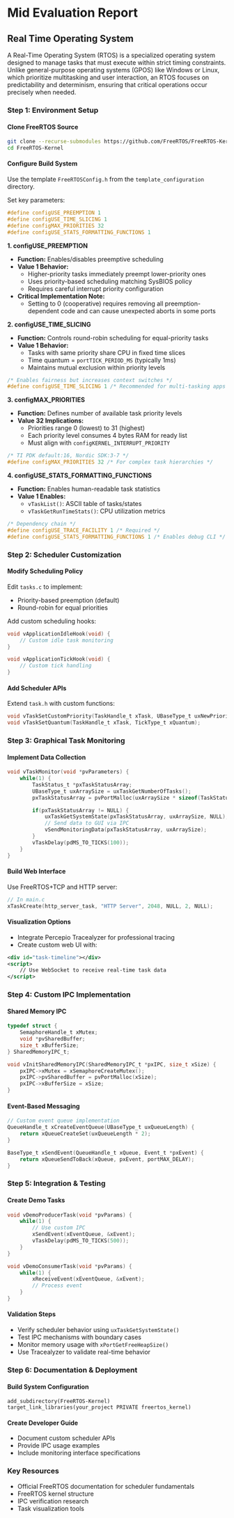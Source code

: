 # Mid Evaluation Report

## Real Time Operating System
A Real-Time Operating System (RTOS) is a specialized operating system designed to manage tasks that must execute within strict timing constraints. Unlike general-purpose operating systems (GPOS) like Windows or Linux, which prioritize multitasking and user interaction, an RTOS focuses on predictability and determinism, ensuring that critical operations occur precisely when needed.

### Step 1: Environment Setup

#### Clone FreeRTOS Source
```bash
git clone --recurse-submodules https://github.com/FreeRTOS/FreeRTOS-Kernel.git
cd FreeRTOS-Kernel
```

#### Configure Build System
Use the template `FreeRTOSConfig.h` from the `template_configuration` directory.

Set key parameters:

```c
#define configUSE_PREEMPTION 1
#define configUSE_TIME_SLICING 1
#define configMAX_PRIORITIES 32
#define configUSE_STATS_FORMATTING_FUNCTIONS 1
```

**1. configUSE_PREEMPTION**

- **Function:** Enables/disables preemptive scheduling
- **Value 1 Behavior:**
  - Higher-priority tasks immediately preempt lower-priority ones
  - Uses priority-based scheduling matching SysBIOS policy
  - Requires careful interrupt priority configuration
- **Critical Implementation Note:**
  - Setting to 0 (cooperative) requires removing all preemption-dependent code and can cause unexpected aborts in some ports

**2. configUSE_TIME_SLICING**

- **Function:** Controls round-robin scheduling for equal-priority tasks
- **Value 1 Behavior:**
  - Tasks with same priority share CPU in fixed time slices
  - Time quantum = `portTICK_PERIOD_MS` (typically 1ms)
  - Maintains mutual exclusion within priority levels

```c
/* Enables fairness but increases context switches */
#define configUSE_TIME_SLICING 1 /* Recommended for multi-tasking apps */
```

**3. configMAX_PRIORITIES**

- **Function:** Defines number of available task priority levels
- **Value 32 Implications:**
  - Priorities range 0 (lowest) to 31 (highest)
  - Each priority level consumes 4 bytes RAM for ready list
  - Must align with `configKERNEL_INTERRUPT_PRIORITY`

```c
/* TI PDK default:16, Nordic SDK:3-7 */  
#define configMAX_PRIORITIES 32 /* For complex task hierarchies */
```

**4. configUSE_STATS_FORMATTING_FUNCTIONS**

- **Function:** Enables human-readable task statistics
- **Value 1 Enables:**
  - `vTaskList()`: ASCII table of tasks/states
  - `vTaskGetRunTimeStats()`: CPU utilization metrics

```c
/* Dependency chain */
#define configUSE_TRACE_FACILITY 1 /* Required */
#define configUSE_STATS_FORMATTING_FUNCTIONS 1 /* Enables debug CLI */
```

### Step 2: Scheduler Customization

#### Modify Scheduling Policy

Edit `tasks.c` to implement:

- Priority-based preemption (default)
- Round-robin for equal priorities

Add custom scheduling hooks:

```c
void vApplicationIdleHook(void) {
    // Custom idle task monitoring
}

void vApplicationTickHook(void) {
    // Custom tick handling
}
```

#### Add Scheduler APIs

Extend `task.h` with custom functions:

```c
void vTaskSetCustomPriority(TaskHandle_t xTask, UBaseType_t uxNewPriority);
void vTaskSetQuantum(TaskHandle_t xTask, TickType_t xQuantum);
```

### Step 3: Graphical Task Monitoring

#### Implement Data Collection

```c
void vTaskMonitor(void *pvParameters) {
    while(1) {
        TaskStatus_t *pxTaskStatusArray;
        UBaseType_t uxArraySize = uxTaskGetNumberOfTasks();
        pxTaskStatusArray = pvPortMalloc(uxArraySize * sizeof(TaskStatus_t));

        if(pxTaskStatusArray != NULL) {
            uxTaskGetSystemState(pxTaskStatusArray, uxArraySize, NULL);
            // Send data to GUI via IPC
            vSendMonitoringData(pxTaskStatusArray, uxArraySize);
        }
        vTaskDelay(pdMS_TO_TICKS(100));
    }
}
```

#### Build Web Interface

Use FreeRTOS+TCP and HTTP server:

```c
// In main.c
xTaskCreate(http_server_task, "HTTP Server", 2048, NULL, 2, NULL);
```

#### Visualization Options

- Integrate Percepio Tracealyzer for professional tracing
- Create custom web UI with:

```xml
<div id="task-timeline"></div>
<script>
    // Use WebSocket to receive real-time task data
</script>
```

### Step 4: Custom IPC Implementation

#### Shared Memory IPC

```c
typedef struct {
    SemaphoreHandle_t xMutex;
    void *pvSharedBuffer;
    size_t xBufferSize;
} SharedMemoryIPC_t;

void vInitSharedMemoryIPC(SharedMemoryIPC_t *pxIPC, size_t xSize) {
    pxIPC->xMutex = xSemaphoreCreateMutex();
    pxIPC->pvSharedBuffer = pvPortMalloc(xSize);
    pxIPC->xBufferSize = xSize;
}
```

#### Event-Based Messaging

```c
// Custom event queue implementation
QueueHandle_t xCreateEventQueue(UBaseType_t uxQueueLength) {
    return xQueueCreateSet(uxQueueLength * 2);
}

BaseType_t xSendEvent(QueueHandle_t xQueue, Event_t *pxEvent) {
    return xQueueSendToBack(xQueue, pxEvent, portMAX_DELAY);
}
```

### Step 5: Integration & Testing

#### Create Demo Tasks

```c
void vDemoProducerTask(void *pvParams) {
    while(1) {
        // Use custom IPC
        xSendEvent(xEventQueue, &xEvent);
        vTaskDelay(pdMS_TO_TICKS(500));
    }
}

void vDemoConsumerTask(void *pvParams) {
    while(1) {
        xReceiveEvent(xEventQueue, &xEvent);
        // Process event
    }
}
```

#### Validation Steps

- Verify scheduler behavior using `uxTaskGetSystemState()`
- Test IPC mechanisms with boundary cases
- Monitor memory usage with `xPortGetFreeHeapSize()`
- Use Tracealyzer to validate real-time behavior

### Step 6: Documentation & Deployment

#### Build System Configuration

```text
add_subdirectory(FreeRTOS-Kernel)
target_link_libraries(your_project PRIVATE freertos_kernel)
```

#### Create Developer Guide

- Document custom scheduler APIs
- Provide IPC usage examples
- Include monitoring interface specifications

### Key Resources

- Official FreeRTOS documentation for scheduler fundamentals
- FreeRTOS kernel structure
- IPC verification research
- Task visualization tools